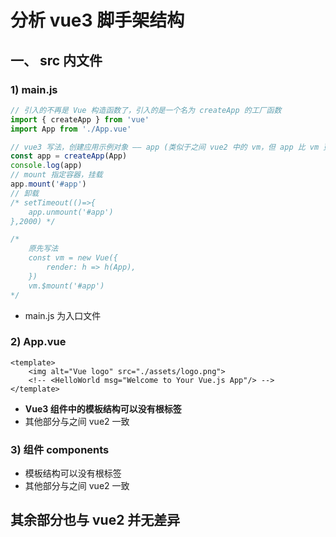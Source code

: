 # 分析 vue3 脚手架结构

## 一、 src 内文件

### 1) main.js

```js
// 引入的不再是 Vue 构造函数了，引入的是一个名为 createApp 的工厂函数
import { createApp } from 'vue'
import App from './App.vue'

// vue3 写法，创建应用示例对象 —— app (类似于之间 vue2 中的 vm，但 app 比 vm 更"轻")
const app = createApp(App)
console.log(app)
// mount 指定容器，挂载
app.mount('#app')
// 卸载
/* setTimeout(()=>{
    app.unmount('#app')
},2000) */

/* 
    原先写法
    const vm = new Vue({
        render: h => h(App),
    })
    vm.$mount('#app')
*/
```

-   main.js 为入口文件

### 2) App.vue

```vue
<template>
    <img alt="Vue logo" src="./assets/logo.png">
    <!-- <HelloWorld msg="Welcome to Your Vue.js App"/> -->
</template>
```

-   **Vue3 组件中的模板结构可以没有根标签**
-   其他部分与之间 vue2 一致

### 3) 组件 components

-   模板结构可以没有根标签
-   其他部分与之间 vue2 一致

## 其余部分也与 vue2 并无差异
